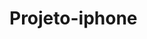 # Projeto-iphone

<!DOCTYPE html>
<html lang="pt-br">
<style>
<!DOCTYPE CSS> 

  </head>
  <body>
  </body>
  </html> 
  </html>
  
  <h1>Oi</h1> 
  <p>
  <img src="(editar-2-1.jpg)" alt="exemplo de foto">
 
 Projeto-iphone123! 

  
 
